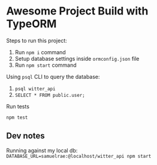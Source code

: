 # Awesome Project Build with TypeORM

Steps to run this project:

1. Run `npm i` command
2. Setup database settings inside `ormconfig.json` file
3. Run `npm start` command

Using `psql` CLI to query the database:

1. `psql witter_api`
2. `SELECT * FROM public.user;`

Run tests

`npm test`

## Dev notes

Running against my local db:
`DATABASE_URL=samuelrae:@localhost/witter_api npm start`
